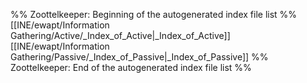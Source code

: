 %% Zoottelkeeper: Beginning of the autogenerated index file list  %%
 [[INE/ewapt/Information Gathering/Active/_Index_of_Active|_Index_of_Active]]
 [[INE/ewapt/Information Gathering/Passive/_Index_of_Passive|_Index_of_Passive]]
%% Zoottelkeeper: End of the autogenerated index file list  %%
